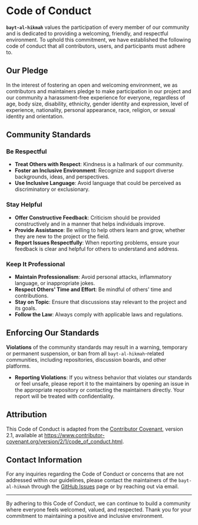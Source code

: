 # Code of Conduct

**`bayt-al-hikmah`** values the participation of every member of our community and is dedicated to providing a welcoming, friendly, and respectful environment. To uphold this commitment, we have established the following code of conduct that all contributors, users, and participants must adhere to.

## Our Pledge

In the interest of fostering an open and welcoming environment, we as contributors and maintainers pledge to make participation in our project and our community a harassment-free experience for everyone, regardless of age, body size, disability, ethnicity, gender identity and expression, level of experience, nationality, personal appearance, race, religion, or sexual identity and orientation.

## Community Standards

### Be Respectful

- **Treat Others with Respect**: Kindness is a hallmark of our community.
- **Foster an Inclusive Environment**: Recognize and support diverse backgrounds, ideas, and perspectives.
- **Use Inclusive Language**: Avoid language that could be perceived as discriminatory or exclusionary.

### Stay Helpful

- **Offer Constructive Feedback**: Criticism should be provided constructively and in a manner that helps individuals improve.
- **Provide Assistance**: Be willing to help others learn and grow, whether they are new to the project or the field.
- **Report Issues Respectfully**: When reporting problems, ensure your feedback is clear and helpful for others to understand and address.

### Keep It Professional

- **Maintain Professionalism**: Avoid personal attacks, inflammatory language, or inappropriate jokes.
- **Respect Others' Time and Effort**: Be mindful of others' time and contributions.
- **Stay on Topic**: Ensure that discussions stay relevant to the project and its goals.
- **Follow the Law**: Always comply with applicable laws and regulations.

## Enforcing Our Standards

**Violations** of the community standards may result in a warning, temporary or permanent suspension, or ban from all `bayt-al-hikmah`-related communities, including repositories, discussion boards, and other platforms.

- **Reporting Violations**: If you witness behavior that violates our standards or feel unsafe, please report it to the maintainers by opening an issue in the appropriate repository or contacting the maintainers directly. Your report will be treated with confidentiality.

## Attribution

This Code of Conduct is adapted from the [Contributor Covenant](https://www.contributor-covenant.org/), version 2.1, available at <https://www.contributor-covenant.org/version/2/1/code_of_conduct.html>.

## Contact Information

For any inquiries regarding the Code of Conduct or concerns that are not addressed within our guidelines, please contact the maintainers of the `bayt-al-hikmah` through the [GitHub Issues](https://github.com/youzarsiph/bayt-al-hikmah/issues) page or by reaching out via email.

---

By adhering to this Code of Conduct, we can continue to build a community where everyone feels welcomed, valued, and respected. Thank you for your commitment to maintaining a positive and inclusive environment.
